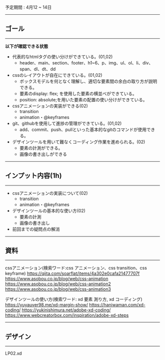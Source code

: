 予定期間 : 4月12 ~ 14日
***
## ゴール
***
**以下が確認できる状態**
- 代表的なhtmlタグの使い分けができている。(01,02)
    - header、main、section、footer、h1~6、p、img、ul、ol、li、div、span、dl、dt、dd
- cssのレイアウトが自在にできている。(01,02)
    - ボックスモデルを何となく理解し、適切な要素間の余白の取り方が説明できる。
    - 要素のdisplay: flex; を使用した要素の横並べができている。
    - position: absolute;を用いた要素の配置の使い分けができている。
- cssアニメーションの実装ができる(02)
    - transition
    - animation・@keyframes    
- git、githubを使用して進捗の管理ができている。(01,02)
    - add、commit、push、pullといった基本的なgitのコマンドが使用できる。
- デザインツールを用いて難なくコーディング作業を進められる。(02)
    - 要素の計測ができる。
    - 画像の書き出しができる
***
## インプット内容(1h)
***
- cssアニメーションの実装について(02)
    - transition
    - animation・@keyframes
- デザインツールの基本的な使い方(02)
    - 要素の計測
    - 画像の書き出し
- 前回までの疑問点の解消
***
## 資料
***
cssアニメーション(検索ワード:css アニメーション、css transition、css keyframe)
https://qiita.com/soarflat/items/4a302e0cafa21477707f
https://www.asobou.co.jp/blog/web/css-animation
https://www.asobou.co.jp/blog/web/css-animation2
https://www.asobou.co.jp/blog/web/css-animation3

デザインツールの使い方(検索ワード: xd 要素 測り方, xd コーディング)
https://yuyauver98.me/xd-margin-show/
https://haniwaman.com/xd-coding/
https://yukinishimura.net/adobe-xd-coding/
https://www.webcreatorbox.com/inspiration/adobe-xd-steps

***
## デザイン
***
LP02.xd